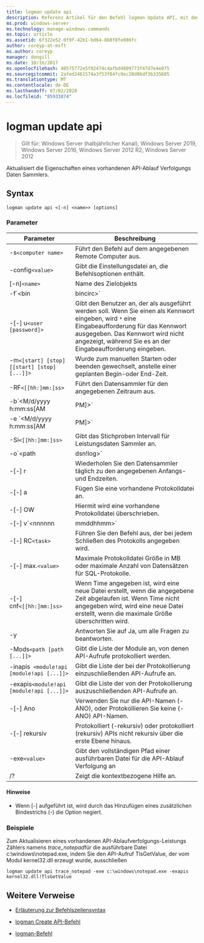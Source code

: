 ```yaml
---
title: logman update api
description: Referenz Artikel für den Befehl logman Update API, mit dem die Eigenschaften eines vorhandenen API-Überwachungsdaten Sammlers aktualisiert werden.
ms.prod: windows-server
ms.technology: manage-windows-commands
ms.topic: article
ms.assetid: 6f322e52-0f9f-42b1-bd64-8b8f8fe086fc
author: coreyp-at-msft
ms.author: coreyp
manager: dongill
ms.date: 10/16/2017
ms.openlocfilehash: 40575772e5f82474c4afbd4809773f47d7e4e075
ms.sourcegitcommit: 2afed2461574a3f53f84fc9ec28d86df3b335685
ms.translationtype: MT
ms.contentlocale: de-DE
ms.lasthandoff: 07/02/2020
ms.locfileid: "85933874"
---
```

# <a name="logman-update-api"></a>logman update api

> Gilt für: Windows Server (halbjährlicher Kanal), Windows Server 2019, Windows Server 2016, Windows Server 2012 R2, Windows Server 2012

Aktualisiert die Eigenschaften eines vorhandenen API-Ablauf Verfolgungs Daten Sammlers.

## <a name="syntax"></a>Syntax

```
logman update api <[-n] <name>> [options]
```

### <a name="parameters"></a>Parameter

| Parameter | Beschreibung |
| --------- | ----------- |
| -s`<computer name>` | Führt den Befehl auf dem angegebenen Remote Computer aus. |
| -config`<value>` | Gibt die Einstellungsdatei an, die Befehlsoptionen enthält. |
| [-n]`<name>` | Name des Zielobjekts |
| -f`<bin|bincirc>` | Gibt das Protokoll Format für den Datensammler an. |
| -[-] u`<user [password]>` | Gibt den Benutzer an, der als ausgeführt werden soll. Wenn Sie einen als Kennwort eingeben, wird `*` eine Eingabeaufforderung für das Kennwort ausgegeben. Das Kennwort wird nicht angezeigt, während Sie es an der Eingabeaufforderung eingeben. |
| -m`<[start] [stop] [[start] [stop] [...]]>` | Wurde zum manuellen Starten oder beenden gewechselt, anstelle einer geplanten Begin-oder End-Zeit. |
| -RF`<[[hh:]mm:]ss>` | Führt den Datensammler für den angegebenen Zeitraum aus. |
| -b`<M/d/yyyy h:mm:ss[AM|PM]>` | Beginnt mit dem Sammeln von Daten zum angegebenen Zeitpunkt. |
| -e `<M/d/yyyy h:mm:ss[AM|PM]>` | Beenden Sie die Datensammlung zum angegebenen Zeitpunkt. |
| -Si`<[[hh:]mm:]ss>` | Gibt das Stichproben Intervall für Leistungsdaten Sammler an. |
| -o`<path|dsn!log>` | Gibt die Ausgabeprotokoll Datei oder den DSN-und Protokoll Satz Namen in einer SQL-Datenbank an. |
| -[-] r | Wiederholen Sie den Datensammler täglich zu den angegebenen Anfangs-und Endzeiten. |
| -[-] a | Fügen Sie eine vorhandene Protokolldatei an. |
| -[-] OW | Hiermit wird eine vorhandene Protokolldatei überschrieben. |
| -[-] v`<nnnnnn|mmddhhmm>` | Fügt Datei Versionsinformationen an das Ende des Protokoll Dateinamens an. |
| -[-] RC`<task>` | Führen Sie den Befehl aus, der bei jedem Schließen des Protokolls angegeben wird. |
| -[-] max.`<value>` | Maximale Protokolldatei Größe in MB oder maximale Anzahl von Datensätzen für SQL-Protokolle. |
| -[-] cnf`<[[hh:]mm:]ss>` | Wenn Time angegeben ist, wird eine neue Datei erstellt, wenn die angegebene Zeit abgelaufen ist. Wenn Time nicht angegeben wird, wird eine neue Datei erstellt, wenn die maximale Größe überschritten wird. |
| -y | Antworten Sie auf Ja, um alle Fragen zu beantworten. |
| -Mods`<path [path [...]]>` | Gibt die Liste der Module an, von denen API-Aufrufe protokolliert werden. |
| -inapis` <module!api [module!api [...]]>` | Gibt die Liste der bei der Protokollierung einzuschließenden API-Aufrufe an. |
| -exapis`<module!api [module!api [...]]>` | Gibt die Liste der von der Protokollierung auszuschließenden API-Aufrufe an. |
| -[-] Ano | Verwenden Sie nur die API-Namen (-ANO), oder Protokollieren Sie keine (-ANO) API-Namen. |
| -[-] rekursiv | Protokolliert (-rekursiv) oder protokolliert (rekursiv) APIs nicht rekursiv über die erste Ebene hinaus. |
| -exe`<value>` | Gibt den vollständigen Pfad einer ausführbaren Datei für die API-Ablauf Verfolgung an |
| /? | Zeigt die kontextbezogene Hilfe an. |

#### <a name="remarks"></a>Hinweise

- Wenn [-] aufgeführt ist, wird durch das Hinzufügen eines zusätzlichen Bindestrichs (-) die Option negiert.

### <a name="examples"></a>Beispiele

Zum Aktualisieren eines vorhandenen API-Ablaufverfolgungs-Leistungs Zählers namens *trace_notepad*für die ausführbare Datei c:\windows\notepad.exe, indem Sie den API-Aufruf TlsGetValue, der vom Modul kernel32.dll erzeugt wurde, ausschließen

```
logman update api trace_notepad -exe c:\windows\notepad.exe -exapis kernel32.dll!TlsGetValue
```

## <a name="additional-references"></a>Weitere Verweise

- [Erläuterung zur Befehlszeilensyntax](command-line-syntax-key.md)

- [logman Create API-Befehl](logman-create-api.md)

- [logman-Befehl](logman.md)
